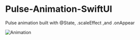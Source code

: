 # Pulse-Animation-SwiftUI
Pulse animation built with @State, .scaleEffect ,and .onAppear

![Animation](https://user-images.githubusercontent.com/46407090/83221901-fc7df400-a12b-11ea-89af-770ce154212f.gif)
